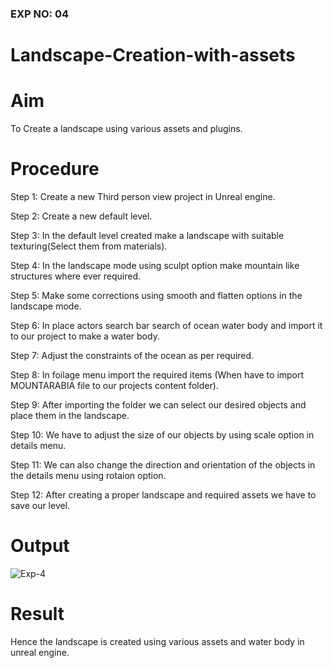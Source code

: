 ### EXP NO: 04

# Landscape-Creation-with-assets

# Aim
To Create a landscape using various assets and plugins.

# Procedure
Step 1: Create a new Third person view project in Unreal engine.

Step 2: Create a new default level.

Step 3: In the default level created make a landscape with suitable texturing(Select them from materials).

Step 4: In the landscape mode using sculpt option make mountain like structures where ever required.

Step 5: Make some corrections using smooth and flatten options in the landscape mode.

Step 6: In place actors search bar search of ocean water body and import it to our project to make a water body.

Step 7: Adjust the constraints of the ocean as per required.

Step 8: In foilage menu import the required items (When have to import MOUNTARABIA file to our projects content folder).

Step 9: After importing the folder we can select our desired objects and place them in the landscape.

Step 10: We have to adjust the size of our objects by using scale option in details menu.

Step 11: We can also change the direction and orientation of the objects in the details menu using rotaion option.

Step 12: After creating a proper landscape and required assets we have to save our level.
   
   
# Output

![Exp-4](https://user-images.githubusercontent.com/117753537/207128980-b13e7311-281d-4efa-8019-e07d6fcf8bbc.png)





# Result
Hence the landscape is created using various assets and water body in unreal engine.
